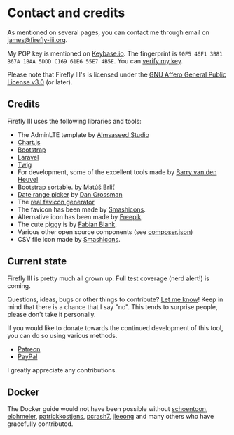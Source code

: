 # Contact and credits

As mentioned on several pages, you can contact me through email on [james@firefly-iii.org](mailto:james@firefly-iii.org).

My PGP key is mentioned on [Keybase.io](https://keybase.io/jc5). The fingerprint is ``90F5 46F1 3B81 B67A 1BAA 5DDD C169 61E6 55E7 4B5E``. You can [verify my key](https://gist.github.com/JC5/e5810692bea4513bd80381f57b2ed03a).

Please note that Firefly III's is licensed under the [GNU Affero General Public License v3.0](https://github.com/firefly-iii/firefly-iii/blob/main/LICENSE) (or later).

## Credits

Firefly III uses the following libraries and tools:

-  The AdminLTE template by [Almsaseed Studio](https://almsaeedstudio.com/)
-  [Chart.js](http://www.chartjs.org/)
-  [Bootstrap](http://getbootstrap.com/)
-  [Laravel](http://laravel.com/)
-  [Twig](http://twig.sensiolabs.org/)
-  For development, some of the excellent tools made by [Barry van den Heuvel](https://github.com/barryvdh)
-  [Bootstrap sortable](https://github.com/drvic10k/bootstrap-sortable). by [Matúš Brliť](https://github.com/drvic10k)
-  [Date range picker](https://github.com/dangrossman/bootstrap-daterangepicker/) by [Dan Grossman](https://github.com/dangrossman)
-  The [real favicon generator](http://realfavicongenerator.net/)
-  The favicon has been made by [Smashicons](https://www.flaticon.com/authors/smashicons).
-  Alternative icon has been made by [Freepik](http://www.freepik.com).
-  The cute piggy is by [Fabian Blank](https://unsplash.com/collections/388522/money-revenue).
-  Various other open source components (see [composer.json](https://github.com/firefly-iii/firefly-iii/blob/main/composer.json))
-  CSV file icon made by [Smashicons](https://www.flaticon.com/authors/smashicons).

## Current state

Firefly III is pretty much all grown up. Full test coverage (nerd alert!) is coming.

Questions, ideas, bugs or other things to contribute? [Let me know](https://github.com/firefly-iii/firefly-iii/issues)! Keep in mind that there is a chance that I say "no". This tends to surprise people, please don't take it personally.

If you would like to donate towards the continued development of this tool, you can do so using various methods.

* [Patreon](https://www.patreon.com/jc5)
* [PayPal](https://www.paypal.com/cgi-bin/webscr?cmd=_s-xclick&hosted_button_id=44UKUT455HUFA)

I greatly appreciate any contributions.

## Docker

The Docker guide would not have been possible without [schoentoon](https://github.com/schoentoon), [elohmeier](https://github.com/elohmeier), [patrickkostjens](https://github.com/patrickkostjens), [pcrash7](https://github.com/crash7), [jleeong](https://github.com/jleeong)
and many others who have gracefully contributed.
